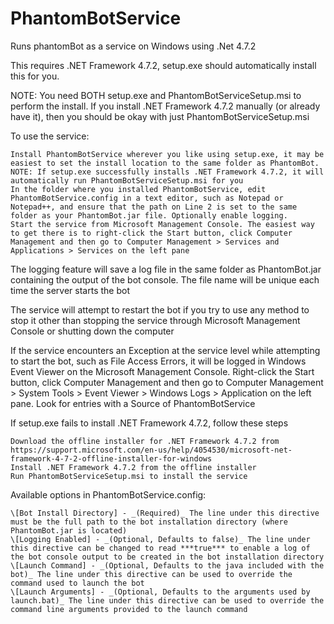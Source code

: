 # PhantomBotService
Runs phantomBot as a service on Windows using .Net 4.7.2

This requires .NET Framework 4.7.2, setup.exe should automatically install this for you.

NOTE: You need BOTH setup.exe and PhantomBotServiceSetup.msi to perform the install. If you install .NET Framework 4.7.2 manually (or already have it), then you should be okay with just PhantomBotServiceSetup.msi

To use the service:

    Install PhantomBotService wherever you like using setup.exe, it may be easiest to set the install location to the same folder as PhantomBot. NOTE: If setup.exe successfully installs .NET Framework 4.7.2, it will automatically run PhantomBotServiceSetup.msi for you
    In the folder where you installed PhantomBotService, edit PhantomBotService.config in a text editor, such as Notepad or Notepad++, and ensure that the path on Line 2 is set to the same folder as your PhantomBot.jar file. Optionally enable logging. 
    Start the service from Microsoft Management Console. The easiest way to get there is to right-click the Start button, click Computer Management and then go to Computer Management > Services and Applications > Services on the left pane

The logging feature will save a log file in the same folder as PhantomBot.jar containing the output of the bot console. The file name will be unique each time the server starts the bot

The service will attempt to restart the bot if you try to use any method to stop it other than stopping the service through Microsoft Management Console or shutting down the computer

If the service encounters an Exception at the service level while attempting to start the bot, such as File Access Errors, it will be logged in Windows Event Viewer on the Microsoft Management Console. Right-click the Start button, click Computer Management and then go to Computer Management > System Tools > Event Viewer > Windows Logs > Application on the left pane. Look for entries with a Source of PhantomBotService

If setup.exe fails to install .NET Framework 4.7.2, follow these steps

    Download the offline installer for .NET Framework 4.7.2 from https://support.microsoft.com/en-us/help/4054530/microsoft-net-framework-4-7-2-offline-installer-for-windows
    Install .NET Framework 4.7.2 from the offline installer
    Run PhantomBotServiceSetup.msi to install the service

Available options in PhantomBotService.config:

    \[Bot Install Directory] - _(Required)_ The line under this directive must be the full path to the bot installation directory (where PhantomBot.jar is located)
    \[Logging Enabled] - _(Optional, Defaults to false)_ The line under this directive can be changed to read ***true*** to enable a log of the bot console output to be created in the bot installation directory
    \[Launch Command] - _(Optional, Defaults to the java included with the bot)_ The line under this directive can be used to override the command used to launch the bot
    \[Launch Arguments] - _(Optional, Defaults to the arguments used by launch.bat)_ The line under this directive can be used to override the command line arguments provided to the launch command
